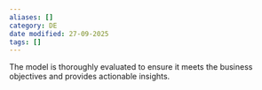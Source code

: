 ```yaml
---
aliases: []
category: DE
date modified: 27-09-2025
tags: []
---
```

The model is thoroughly evaluated to ensure it meets the business objectives and provides actionable insights.